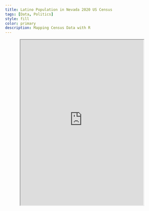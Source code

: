 ```yaml
---
title: Latino Population in Nevada 2020 US Census
tags: [Data, Politics]
style: fill
color: primary
description: Mapping Census Data with R
---
```



<div align="center">
  <iframe src="https://adriennemichelson.com/test.html" width="80%" height="540"></iframe>
</div>